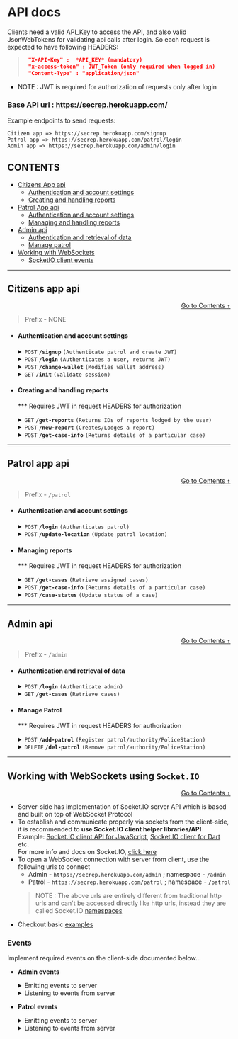 
# API docs

Clients need a valid API_Key to access the API, and also valid JsonWebTokens for
validating api calls after login. So each request is expected to have following HEADERS:
> ```json
>  "X-API-Key" :  *API_KEY* (mandatory)
>  "x-access-token" : JWT_Token (only required when logged in)
>  "Content-Type" : "application/json"
> ```

* NOTE : JWT is required for authorization of requests only after login


### Base API url : https://secrep.herokuapp.com/


Example endpoints to send requests:
    
    Citizen app => https://secrep.herokuapp.com/signup
    Patrol app => https://secrep.herokuapp.com/patrol/login
    Admin app => https://secrep.herokuapp.com/admin/login

## CONTENTS
- [Citizens App api](#citizens-app-api)
    - [Authentication and account settings](#authentication-and-account-settings)
    - [Creating and handling reports](#creating-and-handling-reports)
- [Patrol App api](#patrol-app-api)
    - [Authentication and account settings](#authentication-and-account-settings-1)
    - [Managing and handling reports](#managing-reports)
- [Admin api](#admin-api)
    - [Authentication and retrieval of data](#authentication-and-retrieval-of-data)
    - [Manage patrol](#manage-patrol)
- [Working with WebSockets](#working-with-websockets-using-socketio)
    - [SocketIO client events](#events)
------------------------------------------------------------------------------------------

## Citizens app api

<div style="text-align: right">

[Go to Contents <kbd>&uarr;</kbd>](#contents)
</div>

> Prefix - NONE
- #### Authentication and account settings

    <details>
    <summary><code>POST</code> <code><b>/signup</b></code> <code>(Authenticate patrol and create JWT)</code></summary>

    ##### Request Parameters

    > | name      |  required    | data type               | description                                                           |
    > |-----------|--------------|-------------------------|-----------------------------------------------------------------------|
    > | user      |  YES    | string   | Unique username  |
    > | password      |  YES    | string   | N/A  |
    > | wallet_addr      |  optional    | string   | Crypto wallet address  |

    ##### Responses

    > | http code     | response                                                            |
    > |---------------|---------------------------------------------------------------------|
    > | `201`         | `{"user_exists":false, message:"User registered}`                   |
    > | `400`         | `{"error": "Username and Password REQUIRED"}`                       |
    > | `409`         | `{"message": "Username already taken","user_exists": true}`         |


    </details>


    <details>
    <summary><code>POST</code> <code><b>/login</b></code> <code>(Authenticates a user, returns JWT)</code></summary>

    ##### Request Parameters

    > | name      |  required    | data type               | description                                                           |
    > |-----------|--------------|-------------------------|-----------------------------------------------------------------------|
    > | user      |  YES    | string   | Unique username  |
    > | password      |  YES    | string   | N/A  |

    ##### Responses

    > | http code     | response                                                            |
    > |---------------|---------------------------------------------------------------------|
    > | `200`         | `{"login": true, "user_exists": true,  "token": str(JWT_token) }`   |
    > | `400`         | `{"error": "Username and Password REQUIRED"}`                       |
    > | `401`         | `{"login": false,"user_exists": false}`                             |
    > | `401`         | `{"message" : "Incorrect Password", "login": false,"user_exists": true}` |


    </details>

    <details>
    <summary><code>POST</code> <code><b>/change-wallet</b></code> <code>(Modifies wallet address)</code></summary>

    * Requires JWT in request HEADERS for authorization
    ##### Request Parameters

    > | name      |  required    | data type               | description                                                           |
    > |-----------|--------------|-------------------------|-----------------------------------------------------------------------|
    > | new_addr      |  YES    | string   | New wallet address  |

    ##### Responses

    > | http code     | response                                                            |
    > |---------------|---------------------------------------------------------------------|
    > | `200`         | `{"message": "Updated wallet address!" }`   |


    </details>

    <details>
    <summary><code>GET</code> <code><b>/init</b></code> <code>(Validate session)</code></summary>

    * Requires JWT in request HEADERS for authorization

    No request parameters required, except 
    JWT in Header of request to verify session
    ##### Responses

    > | http code     | response                                                            |
    > |---------------|---------------------------------------------------------------------|
    > | `200`         | `{"message": "Valid session" }`   |


    </details>

- #### Creating and handling reports

    *** Requires JWT in request HEADERS for authorization

    <details>
    <summary><code>GET</code> <code><b>/get-reports</b></code> <code>(Returns IDs of reports lodged by the user)</code></summary>

    ##### Parameters

    > None

    ##### Responses

    > | http code     | response                                        |
    > |---------------|-------------------------------------------------|
    > | `200`         | `{"cases": []}` - List of case IDs            |


    </details>

    <details>
    <summary><code>POST</code> <code><b>/new-report</b></code> <code>(Creates/Lodges a report)</code></summary>


    ##### Request Parameters

    > | name      |  required    | data type               | description                                                           |
    > |-----------|--------------|-------------------------|-----------------------------------------------------------------------|
    > | desc     | YES     | string   | Detailed description of the case  |
    > | location | YES     | string   | Location text |
    > | time | YES | Datetime object | Approximate time |
    > | type | YES | string | Crime category; Type of crime |
    > | offenders | - | string |
    > | victims | - | string |
    ##### Responses

    > | http code     |response      |
    > |---------------|---------------|
    > | `201`         |  `{"uploaded":"success", "user_cases":LIST_of_CaseIds}`  |
    > | `404`         |  `{"error":"Cannot find the location specified!!"}`


    </details>


    <details>
    <summary><code>POST</code> <code><b>/get-case-info</b></code> <code>(Returns details of a particular case)</code></summary>


    ##### Request Parameters

    > | name      |  required    | data type               | description                                                           |
    > |-----------|--------------|-------------------------|-----------------------------------------------------------------------|
    > | case_id     | YES     | string   | Obtained from /get-reports  |

    ##### Responses

    > | http code     | response                                                            |
    > |---------------|---------------------------------------------------------------------|
    > | `200`         | [CASE-OBJECT](#case-object-schema)  |



    ##### CASE OBJECT SCHEMA

    ```
    {
        "_id": case_id,
        "desc": desc,
        "victims": victims,
        "ofenders": ofenders,
        "location": None,
        "time": time,
        "crime_files": files,
        "crime_score": None,
        "classified_ByUser": classified_ByUser,
        "classified_model": None,
        "faces_bymodel": [],
        "Status": "Assigned",
        "authority_assigned": authority_assigned[0]["_id"]
    }
    ```

    </details>

------------------------------------------------------------------------------------------

## Patrol app api

<div style="text-align: right">

[Go to Contents <kbd>&uarr;</kbd> ](#contents)
</div>

> Prefix - `/patrol`

- #### Authentication and account settings

    <details>
    <summary><code>POST</code> <code><b>/login</b></code> <code>(Authenticates patrol)</code></summary>

    ##### Request Parameters

    > | name      |  required    | data type               | description                                                           |
    > |-----------|--------------|-------------------------|-----------------------------------------------------------------------|
    > | PatrolID      |  YES    | string   | Unique id of authority/Patrol  |
    > | password      |  YES    | string   | N/A  |
    > | location    | YES | string | Current location of Patrol |

    ##### Responses

    > | http code     | response                                                 |
    > |---------------|----------------------------------------------------------|
    > | `200`         | `{"login": true, "token": JWT, "user_exists": true}`     |
    > | `400`         | `{"error": "No Data Payload!!"}`                         |
    > | `401`         | `{"login": false, "user_exists": false}`                 |
    > | `401`         | `{"login": false, "user_exists": true}`                  |


    </details>

    <details>
    <summary><code>POST</code> <code><b>/update-location</b></code> <code>(Update patrol location)</code></summary>

    ##### Request Parameters

    > | name      |  required    | data type               | description                                                           |
    > |-----------|--------------|-------------------------|-----------------------------------------------------------------------|
    > | location    | YES | string | Current location of Patrol |

    ##### Responses

    > | http code     | response                         |
    > |---------------|----------------------------------|
    > | `200`         | `{"msg": "update success"`       |
    > | `400`         | `{"error": "No Data Payload!!"}` |

    </details>

- #### Managing reports
 
    *** Requires JWT in request HEADERS for authorization

    <details>
    <summary><code>GET</code> <code><b>/get-cases</b></code> <code>(Retrieve assigned cases)</code></summary>

    ##### Responses

    > | http code     | response                         |
    > |---------------|----------------------------------|
    > | `200`         | `{"cases": LIST_of_CaseIds }`       |
    > | `404`         | `{"message": "unable to find user"}` |

    </details>


    <details>
    <summary><code>POST</code> <code><b>/get-case-info</b></code> <code>(Returns details of a particular case)</code></summary>


    ##### Request Parameters

    > | name      |  required    | data type               | description                                                           |
    > |-----------|--------------|-------------------------|-----------------------------------------------------------------------|
    > | case_id     | YES     | string   | Obtained from /get-reports  |

    ##### Responses

    > | http code     | response                                                            |
    > |---------------|---------------------------------------------------------------------|
    > | `200`         | [CASE-OBJECT](#case-object-schema)  |



    ##### CASE OBJECT SCHEMA

    ```
    {
        "_id": case_id,
        "desc": desc,
        "victims": victims,
        "ofenders": ofenders,
        "location": None,
        "time": time,
        "crime_files": files,
        "crime_score": None,
        "classified_ByUser": classified_ByUser,
        "classified_model": None,
        "faces_bymodel": [],
        "Status": "Assigned",
        "authority_assigned": authority_assigned[0]["_id"]
    }
    ```

    </details>


    <details>
    <summary><code>POST</code> <code><b>/case-status</b></code> <code>(Update status of a case)</code></summary>

    ##### Request Parameters

    > | name    |  required    | data type  | description       |
    > |---------|--------------|-----------|--------------------|
    > | case_id | YES | string | ID of case to be updated |
    > | status  | YES | string | new status for the case |

    #### Accepted status(es) : 
     - insufficient
     - Assigned
     - Resolved
     - Duplicate
     - Unassigned

    ##### Responses

    > | http code | response                         |
    > |-----------|----------------------------------|
    > | `200`     | insufficient - `{"msg":"Status Updated"}`       |
    > | `200`     | Assigned - `{"msg":"Status Updated"}`       |
    > | `200`     | Resolved - `{"transaction_hash": TXN_HASH }`       |
    > | `200`     | Resolved - `{"error": "unable to send cryptocurrency" }` |
    > | `204`     | Duplicate - `{"msg":"Case removed"}`       |
    > | `200`     | Unassigned - `{"msg":"Status updated"}`       |
    > | `404`     | `{"error": "Trying to update status of unassigned case"}` |
    > | `400`     | `{"error": "No Data Payload!!"}` |


    </details>

------------------------------------------------------------------------------------------

## Admin api

<div style="text-align: right">

[Go to Contents <kbd>&uarr;</kbd> ](#contents)
</div>

> Prefix - `/admin`

- #### Authentication and retrieval of data

    <details>
    <summary><code>POST</code> <code><b>/login</b></code> <code>(Authenticate admin)</code></summary>

    ##### Request Parameters

    > | name     |  required | data type | description             |
    > |----------|-----------|-----------|-------------------------|
    > | user     |  YES      | string    | Unique admin id  |
    > | password |  YES      | string    | N/A  |

    ##### Responses

    > | http code     | response                                                 |
    > |---------------|----------------------------------------------------------|
    > | `200`         | `{"login": true, "token": JWT, "user_exists": true}`     |
    > | `400`         | `{"error": "No Data payload!!"}`                         |
    > | `401`         | `{"login": false, "user_exists": false}`                 |
    > | `401`         | `{"login": false, "user_exists": true}`                  |


    </details>

    <details>
    <summary><code>GET</code> <code><b>/get-cases</b></code> <code>(Retrieve cases)</code></summary>

    *** JWT required in request HEADERS

    ##### Responses

    > | http code     | response                                                 |
    > |---------------|----------------------------------------------------------|
    > | `200`         | `{"cases" : LIST_of_all_Cases}`     |
    > | `404`         | `{"error": ERROR_MSG }`            |

    Sample case item:
    ```
    {
        "_id": case_id,
        "desc": desc,
        "victims": victims,
        "ofenders": ofenders,
        "location": None,
        "time": time,
        "crime_files": files,
        "crime_score": None,
        "classified_ByUser": classified_ByUser,
        "classified_model": None,
        "faces_bymodel": [],
        "Status": "Assigned",
        "wallet_addr": current_user["wallet_addr"],
        "authority_assigned": authority_assigned[0]["_id"]
    }
    ```
    </details>

- #### Manage Patrol

    *** Requires JWT in request HEADERS for authorization

    <details>
    <summary><code>POST</code> <code><b>/add-patrol</b></code> <code>(Register patrol/authority/PoliceStation)</code></summary>

    ##### Request Parameters

    > | name     |  required | data type | description             |
    > |----------|-----------|-----------|-------------------------|
    > | PatrolID |  YES      | string    | Unique patrol id  |
    > | password |  YES      | string    | N/A  |
    > | location |  YES      | string    | In form of text or co-ordinates |

    ##### Responses

    > | http code | response                                            |
    > |-----------|-----------------------------------------------------|
    > | `201`     | `{"user_exists": false}` => Successfully created |
    > | `409`     | `{"user_exists": true}`  => Already exists, Conflict |
    > | `404`     | `{"error":"Cannot find the location specified!!"}` |
    > | `400`     | `{"error": "No Data payload!!"}`                   |


    </details>

    <details>
    <summary><code>DELETE</code> <code><b>/del-patrol</b></code> <code>(Remove patrol/authority/PoliceStation)</code></summary>

    ##### Request Parameters

    > | name     |  required | data type | description             |
    > |----------|-----------|-----------|-------------------------|
    > | PatrolID |  YES      | string    | Unique patrol id  |

    ##### Responses

    > | http code | response                                            |
    > |-----------|-----------------------------------------------------|
    > | `200`     | `{"accountDel": true}` => Successfully created |
    > | `404`     | `{"error":"PatrolID not found"}` |
    > | `400`     | `{"error": ERROR_MSG}`                   |


    </details>

------------------------------------------------------------------------------------------

## Working with WebSockets using `Socket.IO`

<div style="text-align: right">

[Go to Contents <kbd>&uarr;</kbd>](#contents)
</div>

- Server-side has implementation of Socket.IO server API which is based and built on top of WebSocket Protocol
- To establish and communicate properly via sockets from the client-side,
   <br> it is recommended to <b>use Socket.IO client helper libraries/API </b>
   <br> Example: [Socket.IO client API for JavaScript](https://socket.io/docs/v4/client-api/), [Socket.IO client for Dart](https://pub.dev/packages/socket_io_client) etc. 
   <br> For more info and docs on Socket.IO, [click here](https://socket.io/)
- To open a WebSocket connection with server from client, use the following urls to connect
    - Admin - `https://secrep.herokuapp.com/admin` ; namespace - `/admin`
    - Patrol - `https://secrep.herokuapp.com/patrol` ; namespace - `/patrol`
    > NOTE : The above urls are entirely different from traditional http urls and can't be accessed directly like http urls, instead they are called Socket.IO [namespaces](https://socket.io/docs/v4/namespaces/)
- Checkout basic [examples](https://github.com/prithvi2k2/sih-backend/tree/main/examples/sample-socket-clients)

### Events
Implement required events on the client-side documented below...
- <b> Admin events </b>
    
    <details>
    <summary>Emitting events to server</summary>
    
    - `Get_cases` - Fetch cases from DB
    - `Get_patrols` - Fetch patrol(s) and their assigned cases from DB
    > The above 2 events return static latest data from DB like http GET...
    >  <br> Why not use `GET`? 
    >  <br> If client already opened a socket connection, why not use socket communication

    </details>

    <details>
    <summary>Listening to events from server</summary>

    - `PatrolUpdate` - Receive real-time assignments/unassignments of cases to patrol
    - `CaseUpdate` - Receive real-time updates whenever cases are added/removed/updated, doesn't matter if case is assigned or not, any CUD operation triggered will emit this event from server
    - `static-cases` - In response to `Get_cases`, this event returns all `case_ids`
    - `static-patrol` - In response to `Get_patrols`, this event returns all patrol documents

    </details>

- <b> Patrol events </b>
    <details>
    <summary>Emitting events to server</summary>
    
    - `Get_cases` - Fetch assigned cases from DB

    </details>

    <details>
    <summary>Listening to events from server</summary>

    - `CaseUpdate` - Receive real-time updates whenever cases are assigned/unassigned
    - `static-cases` - In response to `Get_cases`, this event returns all assigned `case_ids`

    </details>